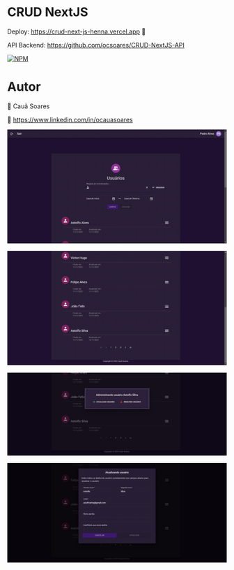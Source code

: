 # **CRUD NextJS**

Deploy: https://crud-next-js-henna.vercel.app 🚀

API Backend: https://github.com/ocsoares/CRUD-NextJS-API

[![NPM](https://img.shields.io/npm/l/react)](https://github.com/neliocursos/exemplo-readme/blob/main/LICENSE)

# Autor

👤 Cauã Soares

💼 https://www.linkedin.com/in/ocauasoares

![Admin Users](https://raw.githubusercontent.com/ocsoares/images/master/crud-nextjs/admin-users.png)

![Admin Users2](https://raw.githubusercontent.com/ocsoares/images/master/crud-nextjs/admin-users2.png)

![Admin Users3](https://raw.githubusercontent.com/ocsoares/images/master/crud-nextjs/admin-users3.png)

![Admin Users4](https://raw.githubusercontent.com/ocsoares/images/master/crud-nextjs/admin-users4.png)
